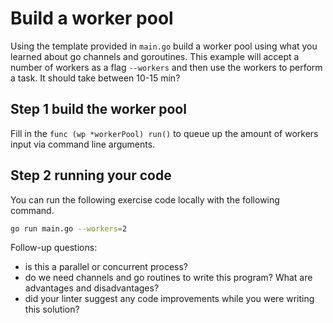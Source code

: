# Build a worker pool

Using the template provided in `main.go` build a worker pool using what you learned about go channels and goroutines. This example will accept a number of workers as a flag `--workers` and then use the workers to perform a task. It should take between 10-15 min? 

## Step 1 build the worker pool

Fill in the `func (wp *workerPool) run()` to queue up the amount of workers input via command line arguments.

## Step 2 running your code

You can run the following exercise code locally with the following command. 

```bash
go run main.go --workers=2 
```

Follow-up questions: 
- is this a parallel or concurrent process?
- do we need channels and go routines to write this program? What are advantages and disadvantages?
- did your linter suggest any code improvements while you were writing this solution? 

